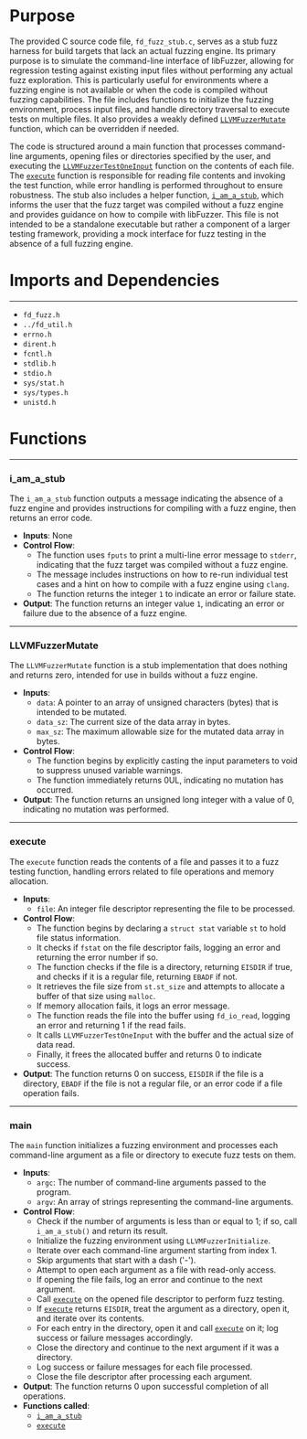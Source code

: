 # Purpose
The provided C source code file, `fd_fuzz_stub.c`, serves as a stub fuzz harness for build targets that lack an actual fuzzing engine. Its primary purpose is to simulate the command-line interface of libFuzzer, allowing for regression testing against existing input files without performing any actual fuzz exploration. This is particularly useful for environments where a fuzzing engine is not available or when the code is compiled without fuzzing capabilities. The file includes functions to initialize the fuzzing environment, process input files, and handle directory traversal to execute tests on multiple files. It also provides a weakly defined [`LLVMFuzzerMutate`](#LLVMFuzzerMutate) function, which can be overridden if needed.

The code is structured around a main function that processes command-line arguments, opening files or directories specified by the user, and executing the [`LLVMFuzzerTestOneInput`](#LLVMFuzzerTestOneInput) function on the contents of each file. The [`execute`](#execute) function is responsible for reading file contents and invoking the test function, while error handling is performed throughout to ensure robustness. The stub also includes a helper function, [`i_am_a_stub`](#i_am_a_stub), which informs the user that the fuzz target was compiled without a fuzz engine and provides guidance on how to compile with libFuzzer. This file is not intended to be a standalone executable but rather a component of a larger testing framework, providing a mock interface for fuzz testing in the absence of a full fuzzing engine.
# Imports and Dependencies

---
- `fd_fuzz.h`
- `../fd_util.h`
- `errno.h`
- `dirent.h`
- `fcntl.h`
- `stdlib.h`
- `stdio.h`
- `sys/stat.h`
- `sys/types.h`
- `unistd.h`


# Functions

---
### i\_am\_a\_stub<!-- {{#callable:i_am_a_stub}} -->
The `i_am_a_stub` function outputs a message indicating the absence of a fuzz engine and provides instructions for compiling with a fuzz engine, then returns an error code.
- **Inputs**: None
- **Control Flow**:
    - The function uses `fputs` to print a multi-line error message to `stderr`, indicating that the fuzz target was compiled without a fuzz engine.
    - The message includes instructions on how to re-run individual test cases and a hint on how to compile with a fuzz engine using `clang`.
    - The function returns the integer `1` to indicate an error or failure state.
- **Output**: The function returns an integer value `1`, indicating an error or failure due to the absence of a fuzz engine.


---
### LLVMFuzzerMutate<!-- {{#callable:LLVMFuzzerMutate}} -->
The `LLVMFuzzerMutate` function is a stub implementation that does nothing and returns zero, intended for use in builds without a fuzz engine.
- **Inputs**:
    - `data`: A pointer to an array of unsigned characters (bytes) that is intended to be mutated.
    - `data_sz`: The current size of the data array in bytes.
    - `max_sz`: The maximum allowable size for the mutated data array in bytes.
- **Control Flow**:
    - The function begins by explicitly casting the input parameters to void to suppress unused variable warnings.
    - The function immediately returns 0UL, indicating no mutation has occurred.
- **Output**: The function returns an unsigned long integer with a value of 0, indicating no mutation was performed.


---
### execute<!-- {{#callable:execute}} -->
The `execute` function reads the contents of a file and passes it to a fuzz testing function, handling errors related to file operations and memory allocation.
- **Inputs**:
    - `file`: An integer file descriptor representing the file to be processed.
- **Control Flow**:
    - The function begins by declaring a `struct stat` variable `st` to hold file status information.
    - It checks if `fstat` on the file descriptor fails, logging an error and returning the error number if so.
    - The function checks if the file is a directory, returning `EISDIR` if true, and checks if it is a regular file, returning `EBADF` if not.
    - It retrieves the file size from `st.st_size` and attempts to allocate a buffer of that size using `malloc`.
    - If memory allocation fails, it logs an error message.
    - The function reads the file into the buffer using `fd_io_read`, logging an error and returning 1 if the read fails.
    - It calls `LLVMFuzzerTestOneInput` with the buffer and the actual size of data read.
    - Finally, it frees the allocated buffer and returns 0 to indicate success.
- **Output**: The function returns 0 on success, `EISDIR` if the file is a directory, `EBADF` if the file is not a regular file, or an error code if a file operation fails.


---
### main<!-- {{#callable:main}} -->
The `main` function initializes a fuzzing environment and processes each command-line argument as a file or directory to execute fuzz tests on them.
- **Inputs**:
    - `argc`: The number of command-line arguments passed to the program.
    - `argv`: An array of strings representing the command-line arguments.
- **Control Flow**:
    - Check if the number of arguments is less than or equal to 1; if so, call `i_am_a_stub()` and return its result.
    - Initialize the fuzzing environment using `LLVMFuzzerInitialize`.
    - Iterate over each command-line argument starting from index 1.
    - Skip arguments that start with a dash ('-').
    - Attempt to open each argument as a file with read-only access.
    - If opening the file fails, log an error and continue to the next argument.
    - Call [`execute`](#execute) on the opened file descriptor to perform fuzz testing.
    - If [`execute`](#execute) returns `EISDIR`, treat the argument as a directory, open it, and iterate over its contents.
    - For each entry in the directory, open it and call [`execute`](#execute) on it; log success or failure messages accordingly.
    - Close the directory and continue to the next argument if it was a directory.
    - Log success or failure messages for each file processed.
    - Close the file descriptor after processing each argument.
- **Output**: The function returns 0 upon successful completion of all operations.
- **Functions called**:
    - [`i_am_a_stub`](#i_am_a_stub)
    - [`execute`](#execute)



